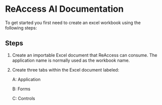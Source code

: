 # ReAccess AI Documentation
To get started you first need to create an excel workbook using the following steps:

## Steps

1.  Create an importable Excel document that ReAccess can consume.  The application name is normally used as the workbook name.

2.  Create three tabs within the Excel document labeled:

    A: Application

    B: Forms

    C: Controls
    